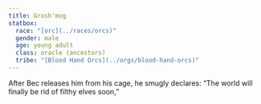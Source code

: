 ```yaml
---
title: Grosh'mog
statbox:
  race: "[orc](../races/orcs)"
  gender: male
  age: young adult
  class: oracle (ancestors)
  tribe: "[Blood Hand Orcs](../orgs/blood-hand-orcs)"
---
```


After Bec releases him from his cage, he smugly declares: “The world will finally be rid of filthy elves soon,”
